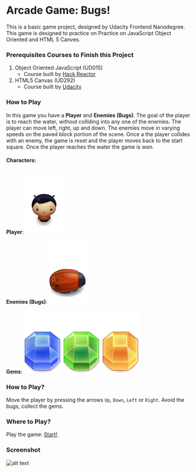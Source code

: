 #  Arcade Game: Bugs!
This is a basic game project, designed by Udacity Frontend Nanodegree. This game is designed to practice on Practice on JavaScript Object Oriented and HTML 5 Canves.

### Prerequisites Courses to Finish this Project
1. Object Oriented JavaScript (UD015)
     + Course built by [Hack Reactor](https://www.udacity.com/course/object-oriented-javascript--ud015)
2. HTML5 Canvas (UD292)
     + Course built by [Udacity](https://www.udacity.com/course/html5-canvas--ud292)

### How to Play
In this game you have a **Player**  and **Enemies (Bugs)**. The goal of the player is to reach the water, without colliding into any one of the enemies. The player can move left, right, up and down. The enemies move in varying speeds on the paved block portion of the scene. Once a the player collides with an enemy, the game is reset and the player moves back to the start square. Once the player reaches the water the game is won.





#### Characters:
**Player**:
![alt text](https://github.com/JeffShomali/Arcade-Game/blob/gh-pages/images/char-boy.png?raw=true "Player")

**Enemies (Bugs)**:
![alt text](https://github.com/JeffShomali/Arcade-Game/blob/gh-pages/images/enemy-bug.png?raw=true "Bugs")

**Gems**:
![alt text](https://github.com/JeffShomali/Arcade-Game/blob/gh-pages/images/gem-blue.png?raw=true "Gem Blue")
![alt text](https://github.com/JeffShomali/Arcade-Game/blob/gh-pages/images/gem-green.png?raw=true "Gem Green")
![alt text](https://github.com/JeffShomali/Arcade-Game/blob/gh-pages/images/gem-orange.png?raw=true "Gem Red")

### How to Play?
Move the player by pressing the arrows `Up`, `Down`, `Left` or `Right`.
Avoid the bugs, collect the gems.

### Where to Play?
Play the game: [Start!](http://jeffshomali.com/Projects/P3/).

### Screenshot

![alt text](https://github.com/JeffShomali/P3-Arcade-Game/blob/gh-pages/images/P3.png?raw=true)
